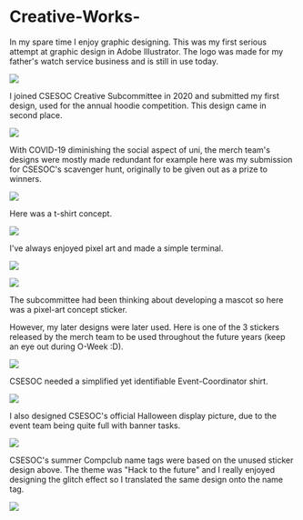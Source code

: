 # Creative-Works-
In my spare time I enjoy graphic designing. This was my first serious attempt at graphic design in Adobe Illustrator. The logo was made for my father's watch service business and is still in use today.

![](Artisan-Logo.jpg)

I joined CSESOC Creative Subcommittee in 2020 and submitted my first design, used for the annual hoodie competition. This design came in second place.

![](CPU.png)

With COVID-19 diminishing the social aspect of uni, the merch team's designs were mostly made redundant for example here was my submission for CSESOC's scavenger hunt, originally to be given out as a prize to winners.

![](Certified_Scavenger.png)

Here was a t-shirt concept.

![](Constellation.png)

I've always enjoyed pixel art and made a simple terminal.

![](Terminal.jpg)

![](Im-fine.png)

The subcommittee had been thinking about developing a mascot so here was a pixel-art concept sticker.

However, my later designs were later used. 
Here is one of the 3 stickers released by the merch team to be used throughout the future years (keep an eye out during O-Week :D).

![](Keycaps.png)

CSESOC needed a simplified yet identifiable Event-Coordinator shirt.

![](Event-Coordinator.png)

I also designed CSESOC's official Halloween display picture, due to the event team being quite full with banner tasks. 

![](Halloween.png)

CSESOC's summer Compclub name tags were based on the unused sticker design above. The theme was "Hack to the future" and I really enjoyed designing the glitch effect so I translated the same design onto the name tag. 

![](Compclub.png)
